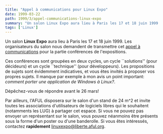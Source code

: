 ```yaml
---
title: "Appel à communications pour Linux Expo"
date: 1999-03-22
path: 1999/3/appel-communications-linux-expo
summary: "Un salon Linux Expo aura lieu à Paris les 17 et 18 juin 1999."
tags: ['Linux']
---
```


<P>
Un salon <B>Linux Expo</B> aura lieu à Paris les 17 et 18 juin 1999.
Les organisateurs du salon nous demandent de transmettre cet
<A HREF="http://www.linux-center.org/articles/9903/linuxexpo.html">appel
à communications</A> pour la partie conférences de l'expositions.
</P>

<P>
Ces conférences sont groupées en deux cycles, un cycle ``solutions''
(pour décideurs) et un cycle ``technique'' (pour développeurs).
Les propositions de sujets sont évidemment indicatives, et vous êtes
invités à proposer vos propres sujets. Il manque par exemple à mon avis
un point important: <EM>comment porter une application de Windows à
Linux?</EM>.
</P>

<P>
Dépêchez-vous de répondre avant le 26 mars!
</P>

<P>
Par ailleurs, l'AFUL disposera sur le salon d'un stand de 24 m^2 et
invite toutes les associations d'utilisateurs de logiciels libres
qui le souhaitent (notamments les LUG) à partager cet espace. Si
vous ne pouvez pas envoyer un représentant sur le salon, vous
pouvez néanmoins être présents sous la forme d'un poster ou d'une
banderolle.  Si vous êtes intéressés, contactez <B>rapidement</B> <A HREF="mailto:linuxexpo@liberte.aful.org">linuxexpo@liberte.aful.org</A>.
</P>


